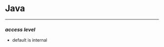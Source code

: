 <!--
 * @Descripttion: 
 * @version: 
 * @Author: fuanlei
 * @Date: 2019-10-25 11:20:59
 * @LastEditors: fuanlei
 * @LastEditTime: 2019-10-25 11:21:58
 -->
# Java
------
### ***access level***
-  default is internal